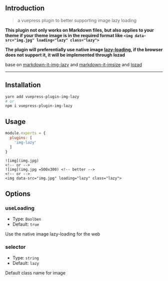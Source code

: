## Introduction

> a vuepress plugin to better supporting image lazy loading

**This plugin not only works on Markdown files, but also applies to your theme if your theme image is in the required format like `<img data-src="img.jpg" loading="lazy" class="lazy">`**

**The plugin will preferentially use native image [lazy-loading](https://caniuse.com/#feat=loading-lazy-attr), if the browser does not support it, it will be implemented through lozad**

base on [markdown-it-img-lazy](https://github.com/tolking/markdown-it-img-lazy) and [markdown-it-imsize](https://github.com/tatsy/markdown-it-imsize) and [lozad](https://github.com/ApoorvSaxena/lozad.js)

---

## Installation

``` sh
yarn add vuepress-plugin-img-lazy
# or
npm i vuepress-plugin-img-lazy
```

## Usage

``` js
module.exports = {
  plugins: [
    'img-lazy'
  ]
}
```

```
![img](img.jpg)
<!-- or -->
![img](img.jpg =500x300) <!-- better -->
<!-- or -->
<img data-src="img.jpg" loading="lazy" class="lazy">
```

## Options

### useLoading
- Type: `Boolben`
- Default: `true`

Use the native image lazy-loading for the web

### selector
- Type: `string`
- Default: `lazy`

Default class name for image
